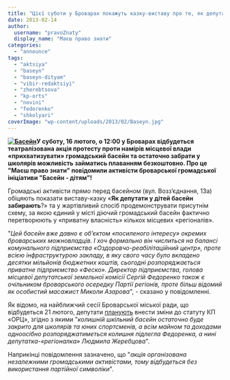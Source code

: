 ```yaml
---
title: "Цієї суботи у Броварах покажуть казку-виставу про те, як депутати у дітей басейн забирають"
date: 2013-02-14
author: 
  username: "pravoZnaty"
  display_name: "Маєш право знати"
categories: 
  - "announce"
tags: 
  - "aktsiya"
  - "baseyn"
  - "baseyn-dityam"
  - "vibir-redaktsiyi"
  - "zherebtsova"
  - "kp-orts"
  - "novini"
  - "fedorenko"
  - "shkolyari"
coverImage: "wp-content/uploads/2013/02/Baseyn.jpg"
---
```


**[![Басейн](https://mpz.brovary.org/wp-content/uploads/2013/02/Baseyn.jpg)](https://mpz.brovary.org/wp-content/uploads/2013/02/Baseyn.jpg)У суботу, 16 лютого, о 12:00 у Броварах відбудеться театралізована акція протесту проти намірів місцевої влади «прихватизувати» громадський басейн та остаточно забрати у школярів можливість займатись плаванням безкоштовно. Про це "Маєш право знати" повідомили активісти броварської громадської ініціативи "Басейн - дітям"!**

Громадські активісти прямо перед басейном (вул. Возз’єднання, 13а) обіцяють показати виставу-казку «**Як депутати у дітей басейн забирають**?» та у жартівливий спосіб продемонструвати присутнім схему, за якою єдиний у місті діючий громадський басейн фактично перетворюють у «приватну власність» кількох місцевих «регіоналів».

"_Цей басейн вже давно є об’єктом «посиленого інтересу» окремих броварських можновладців. І хоч формально він числиться на балансі комунального підприємства «Оздоровчо-реабілітаційний центр», проте всією інфраструктурою закладу, в яку свого часу було вкладено десятки мільйонів бюджетних коштів, сьогодні розпоряджається приватне підприємство «Феско». Директор підприємства, голова місцевої депутатської земельної комісії Сергій Федоренко також є очільником броварського осередку Партії регіонів, проте більш відомий як особистий масажист Миколи Азарова_", - сказано у повідомленні.

Як відомо, на найближчий сесії Броварської міської ради, що відбудеться 21 лютого, депутати [планують](https://mpz.brovary.org/deputati-planuyut-ostatochno-zabrati-baseyn-u-shkolyariv/) внести зміни до статуту КП «ОРЦ», згідно з якими "_колишній шкільний басейн остаточно буде закрито для школярів та юних спортсменів, а всім майном та доходами одноосібно розпоряджатиметься колишня підлегла Федоренка, а нині депутатка-«регіоналка» Людмила Жеребцова_".

Наприкінці повідомлення зазначено, що "_акція організована незалежними громадськими активістами, тому відбудеться без використання партійної символіки_".
